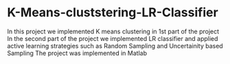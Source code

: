 # K-Means-cluststering-LR-Classifier

In this project we implemented K means clustering in 1st part of the project
In the second part of the project we implemented LR classifier and applied active learning strategies such as Random Sampling and Uncertainity based Sampling
The project was implemented in Matlab
